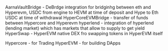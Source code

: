 AarnaVaultBridge - DeBrdge integration for bridginhg between eth and Hyperevm, USDC from engine to HEVM at time of deposit and Hype to Eth USDC at time of withdrawal
HyperCoreEVMBridge - transfer of funds between Hypercore and Hyperevm
hyperlend -  integration of hyperlend (lending market) which has markets that allow to supply to get yield
HyperSwap - HyperEVM native DEX fro swapping tokens in HyperEVM itself

Hypercore - for Trading 
HyperEVM - for building DApps
